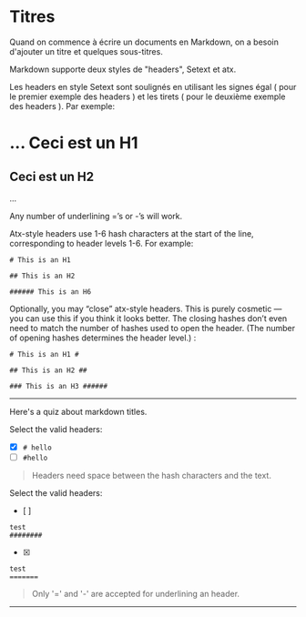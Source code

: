 # Titres

Quand on commence à écrire un documents en Markdown, on a besoin d'ajouter un titre et quelques sous-titres.

Markdown supporte deux styles de "headers", Setext et atx.

Les headers en  style Setext sont soulignés en utilisant les signes égal ( pour le premier exemple des headers ) et les tirets ( pour le deuxième exemple des headers ). Par exemple:

...
Ceci est un H1
==============

Ceci est un H2
--------------
...


Any number of underlining =’s or -’s will work.

Atx-style headers use 1-6 hash characters at the start of the line, corresponding to header levels 1-6. For example:

```
# This is an H1

## This is an H2

###### This is an H6
```


Optionally, you may “close” atx-style headers. This is purely cosmetic — you can use this if you think it looks better. The closing hashes don’t even need to match the number of hashes used to open the header. (The number of opening hashes determines the header level.) :

```
# This is an H1 #

## This is an H2 ##

### This is an H3 ######
```


---

Here's a quiz about markdown titles.

Select the valid headers:
- [x] `# hello`
- [ ] `#hello`

> Headers need space between the hash characters and the text.

Select the valid headers:
- [ ]  
```
test
########
```
- [x]   
```
test
=======
```

> Only '=' and '-' are accepted for underlining an header.

---


